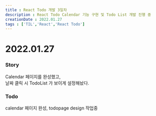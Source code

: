 ```yaml
---
title : React Todo 개발 3일차
description : React Todo Calendar 기능 구현 및 Todo List 개발 진행 중
creationDate : 2022.01.27
tags : ['TIL','React','React Todo']
---
```


# 2022.01.27


### Story
Calendar 페이지를 완성했고,      
날짜 클릭 시 TodoList 가 보이게 설정해놨다.


### Todo 
calendar 페이지 완성,
todopage design 작업중
